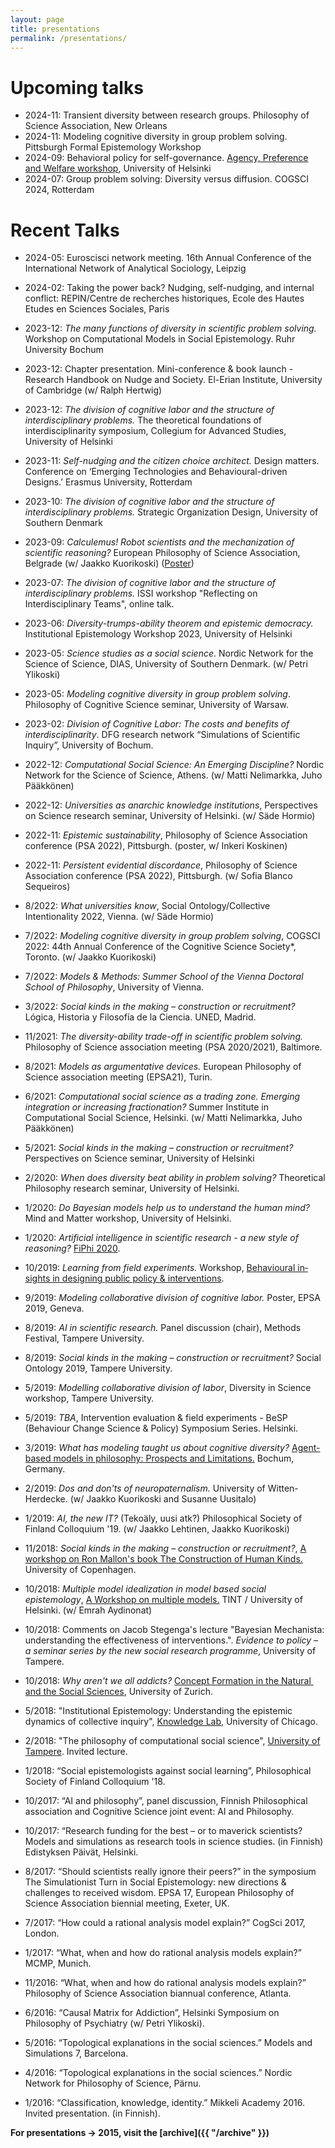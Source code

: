 ```yaml
---
layout: page
title: presentations
permalink: /presentations/
---
```


# Upcoming talks

- 2024-11: Transient diversity between research groups. Philosophy of Science Association, New Orleans
- 2024-11: Modeling cognitive diversity in group problem solving. Pittsburgh Formal Epistemology Workshop
- 2024-09: Behavioral policy for self-governance. <a href="https://tint-helsinki.fi/?p=1299" target="_blank">Agency, Preference and Welfare workshop</a>, University of Helsinki
- 2024-07: Group problem solving: Diversity versus diffusion. COGSCI 2024, Rotterdam


# Recent Talks
- 2024-05: Euroscisci network meeting. 16th Annual Conference of the International Network of Analytical Sociology, Leipzig
- 2024-02: Taking the power back? Nudging, self-nudging, and internal conflict: REPIN/Centre de recherches historiques, Ecole des Hautes Etudes en Sciences Sociales, Paris
- 2023-12: *The many functions of diversity in scientific problem solving.* Workshop on Computational Models in Social Epistemology. Ruhr University Bochum
- 2023-12: Chapter presentation. Mini-conference & book launch - Research Handbook on Nudge and Society. El-Erian Institute, University of Cambridge (w/ Ralph Hertwig)
- 2023-12: *The division of cognitive labor and the structure of interdisciplinary problems.* The theoretical foundations of interdisciplinarity symposium, Collegium for Advanced Studies, University of Helsinki
- 2023-11: *Self-nudging and the citizen choice architect.* Design matters. Conference on ‘Emerging Technologies and Behavioural-driven Designs.’ Erasmus University, Rotterdam
- 2023-10: *The division of cognitive labor and the structure of interdisciplinary problems.* Strategic Organization Design, University of Southern Denmark

- 2023-09: *Calculemus! Robot scientists and the mechanization of scientific reasoning?* European Philosophy of Science Association, Belgrade (w/ Jaakko Kuorikoski) (<a href="/assets/reijula_calculemus.pdf" target="_blank">Poster</a>)
- 2023-07: *The division of cognitive labor and the structure of interdisciplinary problems.* ISSI workshop "Reflecting on Interdisciplinary Teams", online talk.
- 2023-06: *Diversity-trumps-ability theorem and epistemic democracy.* Institutional Epistemology Workshop 2023, University of Helsinki
- 2023-05: *Science studies as a social science*. Nordic Network for the Science of Science, DIAS, University of Southern Denmark. (w/ Petri Ylikoski)
- 2023-05: *Modeling cognitive diversity in group problem solving*. Philosophy of Cognitive Science seminar, University of Warsaw.
- 2023-02: *Division of Cognitive Labor: The costs and benefits of interdisciplinarity*. DFG research network “Simulations of Scientific Inquiry”, University of Bochum.
- 2022-12: *Computational Social Science: An Emerging Discipline?* Nordic Network for the Science of Science, Athens. (w/ Matti Nelimarkka, Juho Pääkkönen)
- 2022-12: *Universities as anarchic knowledge institutions*, Perspectives on Science research seminar, University of Helsinki. (w/ Säde Hormio)
- 2022-11: *Epistemic sustainability*, Philosophy of Science Association conference (PSA 2022), Pittsburgh. (poster, w/ Inkeri Koskinen)
- 2022-11: *Persistent evidential discordance*, Philosophy of Science Association conference (PSA 2022), Pittsburgh. (w/ Sofia Blanco Sequeiros)
- 8/2022: *What universities know*, Social Ontology/Collective Intentionality 2022, Vienna. (w/ Säde Hormio)
- 7/2022: *Modeling cognitive diversity in group problem solving*, COGSCI 2022: 44th Annual Conference of the Cognitive Science Society*, Toronto. (w/ Jaakko Kuorikoski)
- 7/2022: *Models & Methods: Summer School of the Vienna Doctoral School of Philosophy*, University of Vienna.
- 3/2022: *Social kinds in the making – construction or recruitment?* Lógica, Historia y Filosofía de la Ciencia. UNED, Madrid.

- 11/2021: *The diversity-ability trade-off in scientific problem solving.* Philosophy of Science association meeting (PSA 2020/2021), Baltimore.
- 8/2021: *Models as argumentative devices.* European Philosophy of Science association meeting (EPSA21), Turin.
- 6/2021: *Computational social science as a trading zone. Emerging integration or increasing fractionation?* Summer Institute in Computational Social Science, Helsinki. (w/ Matti Nelimarkka, Juho Pääkkönen)
- 5/2021: *Social kinds in the making – construction or recruitment?* Perspectives on Science seminar, University of Helsinki
- 2/2020: *When does diversity beat ability in problem solving?* Theoretical Philosophy research seminar, University of Helsinki.
- 1/2020: *Do Bayesian models help us to understand the human mind?* Mind and Matter workshop, University of Helsinki.
- 1/2020: *Artificial intelligence in scientific research - a new style of reasoning?* <a href="https://www.filosofinenyhdistys.fi/fiphi-2020/" target="_blank">FiPhi 2020</a>.
- 10/2019: *Learning from field experiments.* Workshop, <a href="https://www.helsinki.fi/en/conferences/behavioural-insights-in-designing-public-policy-interventions" target="_blank">Be­ha­vi­oural in­sights in design­ing pub­lic policy & in­ter­ven­tions</a>.
- 9/2019: *Modeling collaborative division of cognitive labor.* Poster, EPSA 2019, Geneva.
- 8/2019: *AI in scientific research.* Panel discussion (chair), Methods Festival, Tampere University.
- 8/2019: *Social kinds in the making – construction or recruitment?* Social Ontology 2019, Tampere University.
- 5/2019: *Modelling collaborative division of labor*, Diversity in Science workshop, Tampere University.
- 5/2019: *TBA*, Intervention evaluation & field experiments - BeSP (Behaviour Change Science & Policy) Symposium Series. Helsinki.
- 3/2019: *What has modeling taught us about cognitive diversity?* <a href="http://homepage.ruhr-uni-bochum.de/defeasible-reasoning/ABM-Phil-2019.html" target="_blank">Agent-based models in philosophy: Prospects and Limitations.</a> Bochum, Germany.
- 2/2019: *Dos and don'ts of neuropaternalism.* University of Witten-Herdecke. (w/ Jaakko Kuorikoski and Susanne Uusitalo)
- 1/2019: *AI, the new IT?* (Tekoäly, uusi atk?) Philosophical Society of Finland Colloquium '19. (w/ Jaakko Lehtinen, Jaakko Kuorikoski)
- 11/2018: *Social kinds in the making – construction or recruitment?*, <a href="https://mcc.ku.dk/calendar/constructing-human-kinds-one-day-workshop/" target="_blank">A workshop on Ron Mallon's book The Construction of Human Kinds.</a> University of Copenhagen.
- 10/2018: *Multiple model idealization in model based social epistemology*, <a href="http://www.helsinki.fi/tint/mmodels" target="_blank">A Workshop on multiple models.</a> TINT / University of Helsinki. (w/ Emrah Aydinonat)
- 10/2018: Comments on Jacob Stegenga's lecture "Bayesian Mechanista: understanding the effectiveness of interventions.". *Evidence to policy – a seminar series by the new social research programme*, University of Tampere.
- 10/2018: *Why aren't we all addicts?* <a href="https://conceptformation2018.weebly.com/" target="_blank">Concept Formation in the Natural ​and the Social Sciences</a>, University of Zurich.
- 5/2018: "Institutional Epistemology: Understanding the epistemic dynamics of collective inquiry", <a href="https://www.knowledgelab.org/" target="_blank">Knowledge Lab</a>, University of Chicago.
- 2/2018: "The philosophy of computational social science", <a href="http://www.uta.fi/yky/en/fil/index.html" target="_blank">University of Tampere</a>. Invited lecture.
- 1/2018: “Social epistemologists against social learning”, Philosophical Society of Finland Colloquium '18.  
- 10/2017: “AI and philosophy”, panel discussion, Finnish Philosophical association and Cognitive Science joint event: AI and Philosophy.  
- 10/2017: “Research funding for the best – or to maverick scientists? Models and simulations as research tools in science studies. (in Finnish) Edistyksen Päivät, Helsinki.
- 8/2017: “Should scientists really ignore their peers?” in the symposium The Simulationist Turn in Social Epistemology: new directions & challenges to received wisdom. EPSA 17, European Philosophy of Science Association biennial meeting, Exeter, UK.  
- 7/2017: “How could a rational analysis model explain?” CogSci 2017, London.  
- 1/2017: “What, when and how do rational analysis models explain?” MCMP, Munich.  
- 11/2016: “What, when and how do rational analysis models explain?” Philosophy of Science Association biannual conference, Atlanta.  
- 6/2016: “Causal Matrix for Addiction”,  Helsinki Symposium on Philosophy of Psychiatry
(w/ Petri Ylikoski).  
- 5/2016: “Topological explanations in the social sciences.” Models and Simulations 7, Barcelona.  
- 4/2016: “Topological explanations in the social sciences.” Nordic Network for Philosophy of Science, Pärnu.  
- 1/2016: “Classification, knowledge, identity.” Mikkeli Academy 2016. Invited presentation. (in Finnish).  

**For presentations -> 2015, visit the [archive]({{ "/archive" }})**
